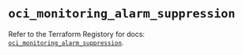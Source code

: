 # `oci_monitoring_alarm_suppression`

Refer to the Terraform Registory for docs: [`oci_monitoring_alarm_suppression`](https://registry.terraform.io/providers/oracle/oci/6.18.0/docs/resources/monitoring_alarm_suppression).
